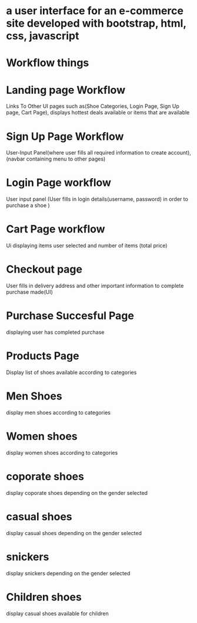 # a user interface for an e-commerce site developed with bootstrap, html, css, javascript

# Workflow things

# Landing page Workflow
Links To Other UI pages such as(Shoe Categories, Login Page, Sign Up page, Cart Page),
displays hottest deals available or items that are available


# Sign Up Page Workflow
User-Input Panel(where user fills all required information to create account), (navbar containing menu to other pages)

# Login Page workflow
User input panel (User fills in login details(username, password) in order to purchase a shoe )

# Cart Page workflow
Ui displaying items user selected and number of items (total price)

# Checkout page
User fills in delivery address and other important information to complete purchase made(UI)

# Purchase Succesful Page
displaying user has completed purchase

# Products Page
Display list of shoes available according to categories

# Men Shoes
display men shoes according to categories

# Women shoes
display women shoes according to categories

# coporate shoes
display coporate shoes depending on the gender selected

# casual shoes
display casual shoes depending on the gender selected

# snickers
display snickers depending on the gender selected

# Children shoes
display casual shoes available for children